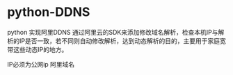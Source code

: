 # python-DDNS


python 实现阿里DDNS
通过阿里云的SDK来添加修改域名解析，检查本机IP与解析的IP是否一致，若不同则自动修改解析，达到动态解析的目的，主要用于家庭宽带这些动态IP的地方。

IP必须为公网ip
阿里域名
